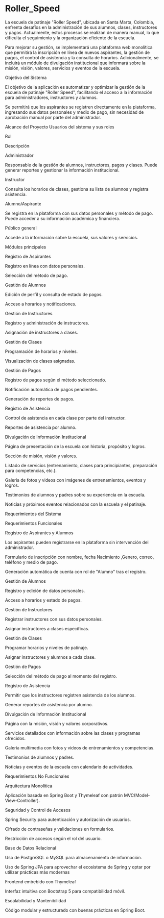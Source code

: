 # Roller_Speed

La escuela de patinaje "Roller Speed", ubicada en Santa Marta, Colombia, enfrenta desafíos en la administración de sus alumnos, clases, instructores y pagos. Actualmente, estos procesos se realizan de manera manual, lo que dificulta el seguimiento y la organización eficiente de la escuela.

Para mejorar su gestión, se implementará una plataforma web monolítica que permitirá la inscripción en línea de nuevos aspirantes, la gestión de pagos, el control de asistencia y la consulta de horarios. Adicionalmente, se incluirá un módulo de divulgación institucional que informará sobre la misión, visión, valores, servicios y eventos de la escuela.

Objetivo del Sistema

El objetivo de la aplicación es automatizar y optimizar la gestión de la escuela de patinaje "Roller Speed", facilitando el acceso a la información para administradores, instructores y alumnos.

Se permitirá que los aspirantes se registren directamente en la plataforma, ingresando sus datos personales y medio de pago, sin necesidad de aprobación manual por parte del administrador.

Alcance del Proyecto Usuarios del sistema y sus roles

Rol

Descripción

Administrador

Responsable de la gestión de alumnos, instructores, pagos y clases. Puede generar reportes y gestionar la información institucional.

Instructor

Consulta los horarios de clases, gestiona su lista de alumnos y registra asistencia.

Alumno/Aspirante

Se registra en la plataforma con sus datos personales y método de pago. Puede acceder a su información académica y financiera.

Público general

Accede a la información sobre la escuela, sus valores y servicios.

Módulos principales

Registro de Aspirantes

Registro en línea con datos personales.

Selección del método de pago.

Gestión de Alumnos

Edición de perfil y consulta de estado de pagos.

Acceso a horarios y notificaciones.

Gestión de Instructores

Registro y administración de instructores.

Asignación de instructores a clases.

Gestión de Clases

Programación de horarios y niveles.

Visualización de clases asignadas.

Gestión de Pagos

Registro de pagos según el método seleccionado.

Notificación automática de pagos pendientes.

Generación de reportes de pagos.

Registro de Asistencia

Control de asistencia en cada clase por parte del instructor.

Reportes de asistencia por alumno.

Divulgación de Información Institucional

Página de presentación de la escuela con historia, propósito y logros.

Sección de misión, visión y valores.

Listado de servicios (entrenamiento, clases para principiantes, preparación para competencias, etc.).

Galería de fotos y videos con imágenes de entrenamientos, eventos y logros.

Testimonios de alumnos y padres sobre su experiencia en la escuela.

Noticias y próximos eventos relacionados con la escuela y el patinaje.

Requerimientos del Sistema

Requerimientos Funcionales

Registro de Aspirantes y Alumnos

Los aspirantes pueden registrarse en la plataforma sin intervención del administrador.

Formulario de inscripción con nombre, fecha Nacimiento ,Genero, correo, teléfono y medio de pago.

Generación automática de cuenta con rol de "Alumno" tras el registro.

Gestión de Alumnos

Registro y edición de datos personales.

Acceso a horarios y estado de pagos.

Gestión de Instructores

Registrar instructores con sus datos personales.

Asignar instructores a clases específicas.

Gestión de Clases

Programar horarios y niveles de patinaje.

Asignar instructores y alumnos a cada clase.

Gestión de Pagos

Selección del método de pago al momento del registro.

Registro de Asistencia

Permitir que los instructores registren asistencia de los alumnos.

Generar reportes de asistencia por alumno.

Divulgación de Información Institucional

Página con la misión, visión y valores corporativos.

Servicios detallados con información sobre las clases y programas ofrecidos.

Galería multimedia con fotos y videos de entrenamientos y competencias.

Testimonios de alumnos y padres.

Noticias y eventos de la escuela con calendario de actividades.

Requerimientos No Funcionales

Arquitectura Monolítica

Aplicación basada en Spring Boot y Thymeleaf con patrón MVC(Model-View-Controller).

Seguridad y Control de Accesos

Spring Security para autenticación y autorización de usuarios.

Cifrado de contraseñas y validaciones en formularios.

Restricción de accesos según el rol del usuario.

Base de Datos Relacional

Uso de PostgreSQL o MySQL para almacenamiento de información.

Uso de Spring JPA para aprovechar el ecosistema de Spring y optar por utilizar prácticas más modernas

Frontend embebido con Thymeleaf

Interfaz intuitiva con Bootstrap 5 para compatibilidad móvil.

Escalabilidad y Mantenibilidad

Código modular y estructurado con buenas prácticas en Spring Boot.